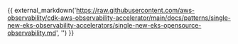 {{ external_markdown('https://raw.githubusercontent.com/aws-observability/cdk-aws-observability-accelerator/main/docs/patterns/single-new-eks-observability-accelerators/single-new-eks-opensource-observability.md', '') }}